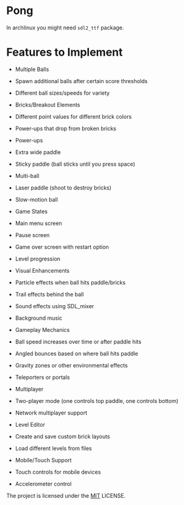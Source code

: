 # Pong

In archlinux you might need `sdl2_ttf` package.

# Features to Implement

- Multiple Balls
- Spawn additional balls after certain score thresholds
- Different ball sizes/speeds for variety

- Bricks/Breakout Elements
- Different point values for different brick colors
- Power-ups that drop from broken bricks

- Power-ups
- Extra wide paddle
- Sticky paddle (ball sticks until you press space)
- Multi-ball
- Laser paddle (shoot to destroy bricks)
- Slow-motion ball

- Game States
- Main menu screen
- Pause screen
- Game over screen with restart option
- Level progression

- Visual Enhancements
- Particle effects when ball hits paddle/bricks
- Trail effects behind the ball
- Sound effects using SDL_mixer
- Background music

- Gameplay Mechanics
- Ball speed increases over time or after paddle hits
- Angled bounces based on where ball hits paddle
- Gravity zones or other environmental effects
- Teleporters or portals

- Multiplayer
- Two-player mode (one controls top paddle, one controls bottom)
- Network multiplayer support

- Level Editor
- Create and save custom brick layouts
- Load different levels from files

- Mobile/Touch Support
- Touch controls for mobile devices
- Accelerometer control

The project is licensed under the [MIT](LICENSE) LICENSE.
